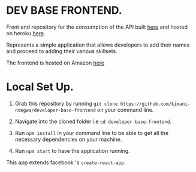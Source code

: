 # DEV BASE FRONTEND.

Front end repository for the consumption of the API built [here](https://github.com/kimani-ndegwa/developer-base-backend) and hosted on heroku [here](https://dev-base-backend.herokuapp.com/).

Represents a simple application that allows developers to add their names and proceed to adding their various skillsets.

The frontend is hosted on Amazon [here](http://dev-base-frontend.s3-website-us-east-1.amazonaws.com/)


# Local Set Up.

1. Grab this repository by running `git clone https://github.com/kimani-ndegwa/developer-base-frontend` on your command line.

2. Navigate into the cloned folder i.e `cd developer-base-frontend`.
3. Run `npm install` in your command line to be able to get all the necessary dependencies on your machine.

4. Run `npm start` to have the application running.

This app extends facebook 's `create-react-app`.